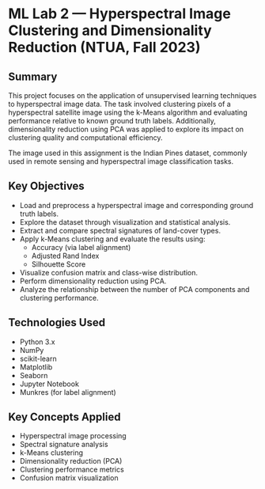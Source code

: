 # ML Lab 2 — Hyperspectral Image Clustering and Dimensionality Reduction (NTUA, Fall 2023)

## Summary

This project focuses on the application of unsupervised learning techniques to hyperspectral image data. The task involved clustering pixels of a hyperspectral satellite image using the k-Means algorithm and evaluating performance relative to known ground truth labels. Additionally, dimensionality reduction using PCA was applied to explore its impact on clustering quality and computational efficiency.

The image used in this assignment is the Indian Pines dataset, commonly used in remote sensing and hyperspectral image classification tasks.

## Key Objectives

- Load and preprocess a hyperspectral image and corresponding ground truth labels.
- Explore the dataset through visualization and statistical analysis.
- Extract and compare spectral signatures of land-cover types.
- Apply k-Means clustering and evaluate the results using:
  - Accuracy (via label alignment)
  - Adjusted Rand Index
  - Silhouette Score
- Visualize confusion matrix and class-wise distribution.
- Perform dimensionality reduction using PCA.
- Analyze the relationship between the number of PCA components and clustering performance.

## Technologies Used

- Python 3.x
- NumPy
- scikit-learn
- Matplotlib
- Seaborn
- Jupyter Notebook
- Munkres (for label alignment)

## Key Concepts Applied

- Hyperspectral image processing
- Spectral signature analysis
- k-Means clustering
- Dimensionality reduction (PCA)
- Clustering performance metrics
- Confusion matrix visualization
